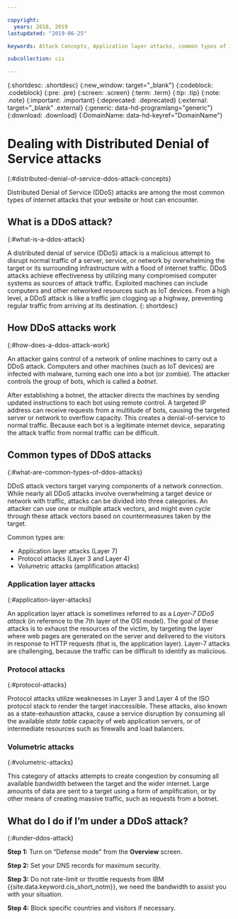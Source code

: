 ```yaml
---

copyright:
  years: 2018, 2019
lastupdated: "2019-06-25"

keywords: Attack Concepts, Application layer attacks, common types of internet attacks

subcollection: cis

---
```


{:shortdesc: .shortdesc}
{:new_window: target="_blank"}
{:codeblock: .codeblock}
{:pre: .pre}
{:screen: .screen}
{:term: .term}
{:tip: .tip}
{:note: .note}
{:important: .important}
{:deprecated: .deprecated}
{:external: target="_blank" .external}
{:generic: data-hd-programlang="generic"}
{:download: .download}
{:DomainName: data-hd-keyref="DomainName"}

# Dealing with Distributed Denial of Service attacks
{:#distributed-denial-of-service-ddos-attack-concepts}

Distributed Denial of Service (DDoS) attacks are among the most common types of internet attacks that your website or host can encounter.

## What is a DDoS attack?
{:#what-is-a-ddos-attack}

A distributed denial of service (DDoS) attack is a malicious attempt to disrupt normal traffic of a server, service, or network by overwhelming the target or its surrounding infrastructure with a flood of internet traffic. DDoS attacks achieve effectiveness by utilizing many compromised computer systems as sources of attack traffic. Exploited machines can include computers and other networked resources such as IoT devices. From a high level, a DDoS attack is like a traffic jam clogging up a highway, preventing regular traffic from arriving at its destination.
{: shortdesc}

## How DDoS attacks work
{:#how-does-a-ddos-attack-work}

An attacker gains control of a network of online machines to carry out a DDoS attack. Computers and other machines (such as IoT devices) are infected with malware, turning each one into a bot (or zombie). The attacker controls the group of bots, which is called a _botnet_.

After establishing a botnet, the attacker directs the machines by sending updated instructions to each bot using remote control. A targeted IP address can receive requests from a multitude of bots, causing the targeted server or network to overflow capacity. This creates a denial-of-service to normal traffic. Because each bot is a legitimate internet device, separating the attack traffic from normal traffic can be difficult.

## Common types of DDoS attacks
{:#what-are-common-types-of-ddos-attacks}

DDoS attack vectors target varying components of a network connection. While nearly all DDoS attacks involve overwhelming a target device or network with traffic, attacks can be divided into three categories. An attacker can use one or multiple attack vectors, and might even cycle through these attack vectors based on countermeasures taken by the target.

Common types are:

 * Application layer attacks (Layer 7)
 * Protocol attacks (Layer 3 and Layer 4)
 * Volumetric attacks (amplification attacks)

### Application layer attacks
{:#application-layer-attacks}

An application layer attack is sometimes referred to as a _Layer-7 DDoS attack_ (in reference to the 7th layer of the OSI model). The goal of these attacks is to exhaust the resources of the victim, by targeting the layer where web pages are generated on the server and delivered to the visitors in response to HTTP requests (that is, the application layer). Layer-7 attacks are challenging, because the traffic can be difficult to identify as malicious.

### Protocol attacks
{:#protocol-attacks}

Protocol attacks utilize weaknesses in Layer 3 and Layer 4 of the ISO protocol stack to render the target inaccessible. These attacks, also known as a state-exhaustion attacks, cause a service disruption by consuming all the available _state table_ capacity of web application servers, or of intermediate resources such as firewalls and load balancers.

### Volumetric attacks
{:#volumetric-attacks}

This category of attacks attempts to create congestion by consuming all available bandwidth between the target and the wider internet. Large amounts of data are sent to a target using a form of amplification, or by other means of creating massive traffic, such as requests from a botnet.

## What do I do if I’m under a DDoS attack?
{:#under-ddos-attack}

**Step 1:** Turn on “Defense mode" from the **Overview** screen.

**Step 2:** Set your DNS records for maximum security.

**Step 3:** Do not rate-limit or throttle requests from IBM {{site.data.keyword.cis_short_notm}}, we need the bandwidth to assist you with your situation.

**Step 4:** Block specific countries and visitors if necessary.

